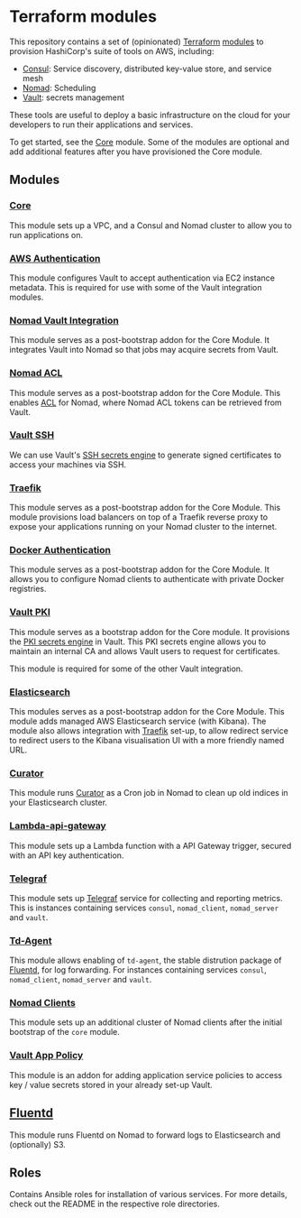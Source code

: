 # Terraform modules

This repository contains a set of (opinionated) [Terraform](https://www.terraform.io/)
[modules](https://www.terraform.io/docs/modules/index.html) to provision HashiCorp's suite of tools
on AWS, including:

- [Consul](https://www.consul.io/): Service discovery, distributed key-value store, and service mesh
- [Nomad](https://www.nomadproject.io/): Scheduling
- [Vault](https://www.vaultproject.io/): secrets management

These tools are useful to deploy a basic infrastructure on the cloud for your developers to run
their applications and services.

To get started, see the [Core](modules/core) module. Some of the modules are optional and
add additional features after you have provisioned the Core module.

## Modules

### [Core](modules/core)

This module sets up a VPC, and a Consul and Nomad cluster to allow you to run applications on.

### [AWS Authentication](modules/aws-auth)

This module configures Vault to accept authentication via EC2 instance metadata. This is required
for use with some of the Vault integration modules.

### [Nomad Vault Integration](modules/nomad-vault-integration)

This module serves as a post-bootstrap addon for the Core Module. It integrates Vault into Nomad
so that jobs may acquire secrets from Vault.

### [Nomad ACL](modules/nomad-acl)

This module serves as a post-bootstrap addon for the Core Module. This enables
[ACL](https://www.nomadproject.io/guides/acl.html) for Nomad, where Nomad ACL tokens can be
retrieved from Vault.

### [Vault SSH](modules/vault-ssh)

We can use Vault's
[SSH secrets engine](https://www.vaultproject.io/docs/secrets/ssh/signed-ssh-certificates.html) to
generate signed certificates to access your machines via SSH.

### [Traefik](modules/traefik)

This module serves as a post-bootstrap addon for the Core Module. This module provisions
load balancers on top of a Traefik reverse proxy to expose your applications running on your
Nomad cluster to the internet.

### [Docker Authentication](modules/docker-auth)

This module serves as a post-bootstrap addon for the Core Module. It allows you to configure Nomad
clients to authenticate with private Docker registries.

### [Vault PKI](modules/vault-pki)

This module serves as a bootstrap addon for the Core module. It provisions the
[PKI secrets engine](https://www.vaultproject.io/docs/secrets/pki/index.html) in Vault. This PKI
secrets engine allows you to maintain an internal CA and allows Vault users to request for
certificates.

This module is required for some of the other Vault integration.

### [Elasticsearch](modules/elasticsearch)

This modules serves as a post-bootstrap addon for the Core Module. This module adds managed AWS
Elasticsearch service (with Kibana). The module also allows integration with
[Traefik](modules/traefik) set-up, to allow redirect service to redirect users to the Kibana
visualisation UI with a more friendly named URL.

### [Curator](modules/curator)

This module runs [Curator](https://github.com/elastic/curator) as a Cron job in Nomad to clean up
old indices in your Elasticsearch cluster.

### [Lambda-api-gateway](modules/lambda-api-gateway)

This module sets up a Lambda function with a API Gateway trigger, secured with an API key authentication.

### [Telegraf](modules/telegraf)

This module sets up [Telegraf](https://www.influxdata.com/time-series-platform/telegraf/) service for collecting and reporting metrics. This is instances containing services `consul`, `nomad_client`, `nomad_server` and `vault`.

### [Td-Agent](modules/td-agent)

This module allows enabling of `td-agent`, the stable distrution package of [Fluentd](https://www.fluentd.org), for log forwarding. For
instances containing services `consul`, `nomad_client`, `nomad_server` and `vault`.

### [Nomad Clients](modules/nomad-clients)

This module sets up an additional cluster of Nomad clients after the initial bootstrap of the `core` module.

### [Vault App Policy](modules/vault-app-policy)

This module is an addon for adding application service policies to access key / value secrets stored in your already set-up Vault.

## [Fluentd](modules/fluentd)

This module runs Fluentd on Nomad to forward logs to Elasticsearch and (optionally) S3.

## Roles

Contains Ansible roles for installation of various services. For more details, check out the README
in the respective role directories.
